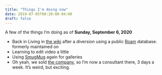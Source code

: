 ```yaml
---
title: "Things I'm doing now"
date: 2019-07-05T08:20:00-04:00
draft: false
---
```


A few of the things I’m doing as of **Sunday, September 6, 2020**

- Back in Living in [the wiki](https://rudimentarylathe.org) after a diversion using a public [Roam](https://roamresearch.com/) database. formerly maintained on
- Learning to edit video a little
- Using [SmugMug](https://jackbaty.smugmug.com/) again for galleries
- Oh yeah, we sold [the company](https://fusionary.com/), so I’m now a consultant there, 3 days a week. It’s weird, but exciting.


